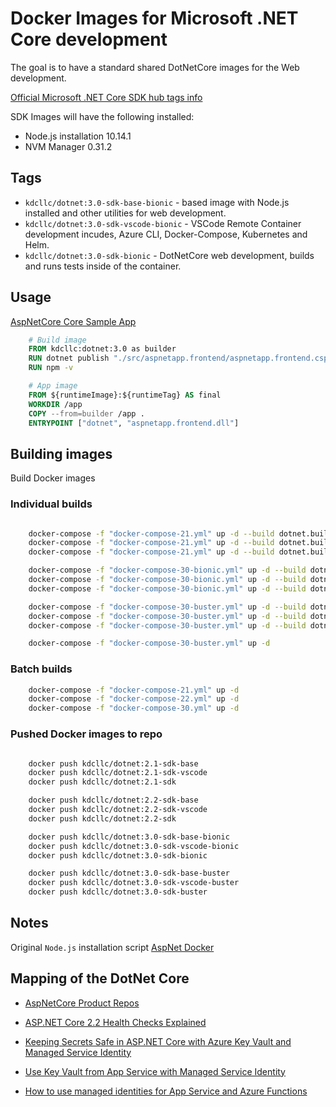 # Docker Images for Microsoft .NET Core development

The goal is to have a standard shared DotNetCore images for the Web development.

[Official Microsoft .NET Core SDK hub tags info](https://hub.docker.com/_/microsoft-dotnet-core-sdk/)

SDK Images will have the following installed:

- Node.js installation 10.14.1
- NVM Manager 0.31.2

## Tags

- `kdcllc/dotnet:3.0-sdk-base-bionic` - based image with Node.js installed and other utilities for web development.
- `kdcllc/dotnet:3.0-sdk-vscode-bionic` - VSCode Remote Container development incudes, Azure CLI, Docker-Compose, Kubernetes and Helm.
- `kdcllc/dotnet:3.0-sdk-bionic` - DotNetCore web development, builds and runs tests inside of the container.

## Usage

[AspNetCore Core Sample App](./dotnet/samples/aspnetappmvc/src/aspnetapp.frontend/Dockerfile)

```dockerfile
    # Build image
    FROM kdcllc:dotnet:3.0 as builder
    RUN dotnet publish "./src/aspnetapp.frontend/aspnetapp.frontend.csproj" -c Release -p:NetCoreVersion=${coreversion} -o /app
    RUN npm -v

    # App image
    FROM ${runtimeImage}:${runtimeTag} AS final
    WORKDIR /app
    COPY --from=builder /app .
    ENTRYPOINT ["dotnet", "aspnetapp.frontend.dll"]

```

## Building images

Build Docker images

### Individual builds

```bash

    docker-compose -f "docker-compose-21.yml" up -d --build dotnet.builder.base
    docker-compose -f "docker-compose-21.yml" up -d --build dotnet.builder.vscode
    docker-compose -f "docker-compose-21.yml" up -d --build dotnet.builder.dev

    docker-compose -f "docker-compose-30-bionic.yml" up -d --build dotnet.builder.base
    docker-compose -f "docker-compose-30-bionic.yml" up -d --build dotnet.builder.vscode
    docker-compose -f "docker-compose-30-bionic.yml" up -d --build dotnet.builder.dev

    docker-compose -f "docker-compose-30-buster.yml" up -d --build dotnet.builder.base
    docker-compose -f "docker-compose-30-buster.yml" up -d --build dotnet.builder.vscode
    docker-compose -f "docker-compose-30-buster.yml" up -d --build dotnet.builder.dev

    docker-compose -f "docker-compose-30-buster.yml" up -d
```

### Batch builds

```bash
    docker-compose -f "docker-compose-21.yml" up -d
    docker-compose -f "docker-compose-22.yml" up -d
    docker-compose -f "docker-compose-30.yml" up -d
```

### Pushed Docker images to repo

```bash

    docker push kdcllc/dotnet:2.1-sdk-base
    docker push kdcllc/dotnet:2.1-sdk-vscode
    docker push kdcllc/dotnet:2.1-sdk

    docker push kdcllc/dotnet:2.2-sdk-base
    docker push kdcllc/dotnet:2.2-sdk-vscode
    docker push kdcllc/dotnet:2.2-sdk

    docker push kdcllc/dotnet:3.0-sdk-base-bionic
    docker push kdcllc/dotnet:3.0-sdk-vscode-bionic
    docker push kdcllc/dotnet:3.0-sdk-bionic

    docker push kdcllc/dotnet:3.0-sdk-base-buster
    docker push kdcllc/dotnet:3.0-sdk-vscode-buster
    docker push kdcllc/dotnet:3.0-sdk-buster
```

## Notes

Original `Node.js` installation script [AspNet Docker](https://github.com/aspnet/aspnet-docker/issues/347#issuecomment-354316642)

## Mapping of the DotNet Core

- [AspNetCore Product Repos](https://github.com/topics/aspnet-product)

- [ASP.NET Core 2.2 Health Checks Explained](https://blog.elmah.io/asp-net-core-2-2-health-checks-explained/)

- [Keeping Secrets Safe in ASP.NET Core with Azure Key Vault and Managed Service Identity](https://anthonychu.ca/post/secrets-aspnet-core-key-vault-msi/)
- [Use Key Vault from App Service with Managed Service Identity](https://github.com/Azure-Samples/app-service-msi-keyvault-dotnet)
- [How to use managed identities for App Service and Azure Functions](https://docs.microsoft.com/en-us/azure/app-service/app-service-managed-service-identity)
